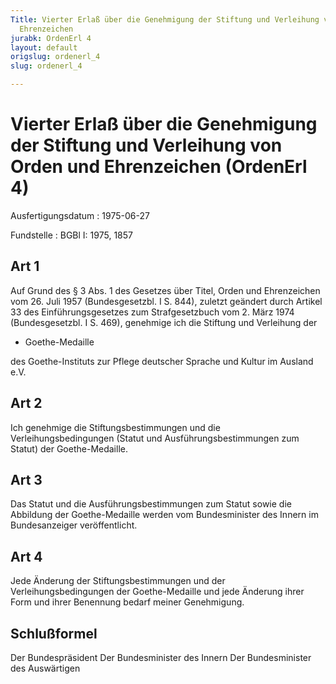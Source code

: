 ```yaml
---
Title: Vierter Erlaß über die Genehmigung der Stiftung und Verleihung von Orden und
  Ehrenzeichen
jurabk: OrdenErl 4
layout: default
origslug: ordenerl_4
slug: ordenerl_4

---
```


# Vierter Erlaß über die Genehmigung der Stiftung und Verleihung von Orden und Ehrenzeichen (OrdenErl 4)

Ausfertigungsdatum
:   1975-06-27

Fundstelle
:   BGBl I: 1975, 1857

## Art 1

Auf Grund des § 3 Abs. 1 des Gesetzes über Titel, Orden und
Ehrenzeichen vom 26. Juli 1957 (Bundesgesetzbl. I S. 844), zuletzt
geändert durch Artikel 33 des Einführungsgesetzes zum Strafgesetzbuch
vom 2. März 1974 (Bundesgesetzbl. I S. 469), genehmige ich die
Stiftung und Verleihung der

*   Goethe-Medaille



des Goethe-Instituts zur Pflege deutscher Sprache und Kultur im
Ausland e.V.

## Art 2

Ich genehmige die Stiftungsbestimmungen und die Verleihungsbedingungen
(Statut und Ausführungsbestimmungen zum Statut) der Goethe-Medaille.

## Art 3

Das Statut und die Ausführungsbestimmungen zum Statut sowie die
Abbildung der Goethe-Medaille werden vom Bundesminister des Innern im
Bundesanzeiger veröffentlicht.

## Art 4

Jede Änderung der Stiftungsbestimmungen und der Verleihungsbedingungen
der Goethe-Medaille und jede Änderung ihrer Form und ihrer Benennung
bedarf meiner Genehmigung.

## Schlußformel

Der Bundespräsident
Der Bundesminister des Innern
Der Bundesminister des Auswärtigen

